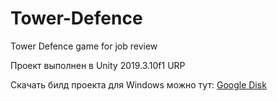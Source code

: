 # Tower-Defence
Tower Defence game for job review

Проект выполнен в Unity 2019.3.10f1 URP

Скачать билд проекта для Windows можно тут: [Google Disk](https://drive.google.com/file/d/1eCyqNLeqponOaZ_wIm2M-oTCrQe-oRnR/view?usp=sharing)
